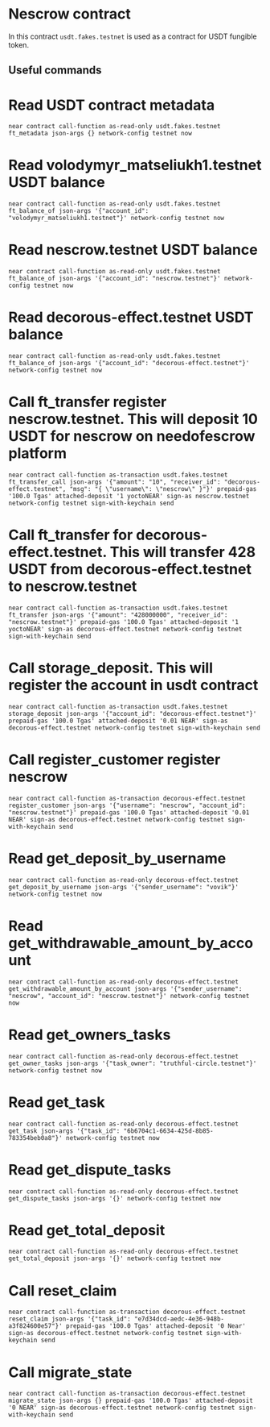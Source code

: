 # Nescrow contract

In this contract `usdt.fakes.testnet` is used as a contract for USDT fungible token.

## Useful commands

# Read USDT contract metadata

`near contract call-function as-read-only usdt.fakes.testnet ft_metadata json-args {} network-config testnet now`

# Read volodymyr_matseliukh1.testnet USDT balance

`near contract call-function as-read-only usdt.fakes.testnet ft_balance_of json-args '{"account_id": "volodymyr_matseliukh1.testnet"}' network-config testnet now`

# Read nescrow.testnet USDT balance

`near contract call-function as-read-only usdt.fakes.testnet ft_balance_of json-args '{"account_id": "nescrow.testnet"}' network-config testnet now`

# Read decorous-effect.testnet USDT balance

`near contract call-function as-read-only usdt.fakes.testnet ft_balance_of json-args '{"account_id": "decorous-effect.testnet"}' network-config testnet now`

# Call ft_transfer register nescrow.testnet. This will deposit 10 USDT for nescrow on needofescrow platform

`near contract call-function as-transaction usdt.fakes.testnet ft_transfer_call json-args '{"amount": "10", "receiver_id": "decorous-effect.testnet", "msg": "{ \"username\": \"nescrow\" }"}' prepaid-gas '100.0 Tgas' attached-deposit '1 yoctoNEAR' sign-as nescrow.testnet network-config testnet sign-with-keychain send`

# Call ft_transfer for decorous-effect.testnet. This will transfer 428 USDT from decorous-effect.testnet to nescrow.testnet

`near contract call-function as-transaction usdt.fakes.testnet ft_transfer json-args '{"amount": "428000000", "receiver_id": "nescrow.testnet"}' prepaid-gas '100.0 Tgas' attached-deposit '1 yoctoNEAR' sign-as decorous-effect.testnet network-config testnet sign-with-keychain send`

# Call storage_deposit. This will register the account in usdt contract

`near contract call-function as-transaction usdt.fakes.testnet storage_deposit json-args '{"account_id": "decorous-effect.testnet"}' prepaid-gas '100.0 Tgas' attached-deposit '0.01 NEAR' sign-as decorous-effect.testnet network-config testnet sign-with-keychain send`

# Call register_customer register nescrow

`near contract call-function as-transaction decorous-effect.testnet register_customer json-args '{"username": "nescrow", "account_id": "nescrow.testnet"}' prepaid-gas '100.0 Tgas' attached-deposit '0.01 NEAR' sign-as decorous-effect.testnet network-config testnet sign-with-keychain send`

# Read get_deposit_by_username

`near contract call-function as-read-only decorous-effect.testnet get_deposit_by_username json-args '{"sender_username": "vovik"}' network-config testnet now`

# Read get_withdrawable_amount_by_account

`near contract call-function as-read-only decorous-effect.testnet get_withdrawable_amount_by_account json-args '{"sender_username": "nescrow", "account_id": "nescrow.testnet"}' network-config testnet now`

# Read get_owners_tasks

`near contract call-function as-read-only decorous-effect.testnet get_owner_tasks json-args '{"task_owner": "truthful-circle.testnet"}' network-config testnet now`

# Read get_task

`near contract call-function as-read-only decorous-effect.testnet get_task json-args '{"task_id": "6b6704c1-6634-425d-8b85-783354beb0a8"}' network-config testnet now`

# Read get_dispute_tasks

`near contract call-function as-read-only decorous-effect.testnet get_dispute_tasks json-args '{}' network-config testnet now`

# Read get_total_deposit

`near contract call-function as-read-only decorous-effect.testnet get_total_deposit json-args '{}' network-config testnet now`

# Call reset_claim

`near contract call-function as-transaction decorous-effect.testnet reset_claim json-args '{"task_id": "e7d34dcd-aedc-4e36-948b-a3f824600e57"}' prepaid-gas '100.0 Tgas' attached-deposit '0 Near' sign-as decorous-effect.testnet network-config testnet sign-with-keychain send`

# Call migrate_state

`near contract call-function as-transaction decorous-effect.testnet migrate_state json-args {} prepaid-gas '100.0 Tgas' attached-deposit '0 NEAR' sign-as decorous-effect.testnet network-config testnet sign-with-keychain send`
